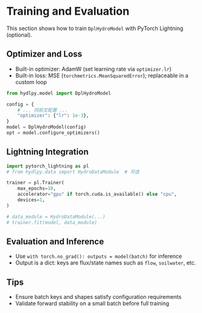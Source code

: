 # Training and Evaluation

This section shows how to train `DplHydroModel` with PyTorch Lightning (optional).

## Optimizer and Loss

- Built-in optimizer: AdamW (set learning rate via `optimizer.lr`)
- Built-in loss: MSE (`torchmetrics.MeanSquaredError`); replaceable in a custom loop

```python
from hydlpy.model import DplHydroModel

config = {
    # ... 同前文配置 ...
    "optimizer": {"lr": 1e-3},
}
model = DplHydroModel(config)
opt = model.configure_optimizers()
```

## Lightning Integration

```python
import pytorch_lightning as pl
# from hydlpy.data import HydroDataModule  # 可选

trainer = pl.Trainer(
    max_epochs=10,
    accelerator="gpu" if torch.cuda.is_available() else "cpu",
    devices=1,
)

# data_module = HydroDataModule(...)
# trainer.fit(model, data_module)
```

## Evaluation and Inference

- Use `with torch.no_grad(): outputs = model(batch)` for inference
- Output is a dict: keys are flux/state names such as `flow`, `soilwater`, etc.

## Tips
- Ensure batch keys and shapes satisfy configuration requirements
- Validate forward stability on a small batch before full training

